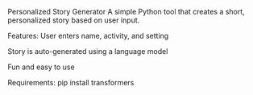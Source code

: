 Personalized Story Generator
A simple Python tool that creates a short, personalized story based on user input.

Features:
User enters name, activity, and setting

Story is auto-generated using a language model

Fun and easy to use

Requirements:
pip install transformers
